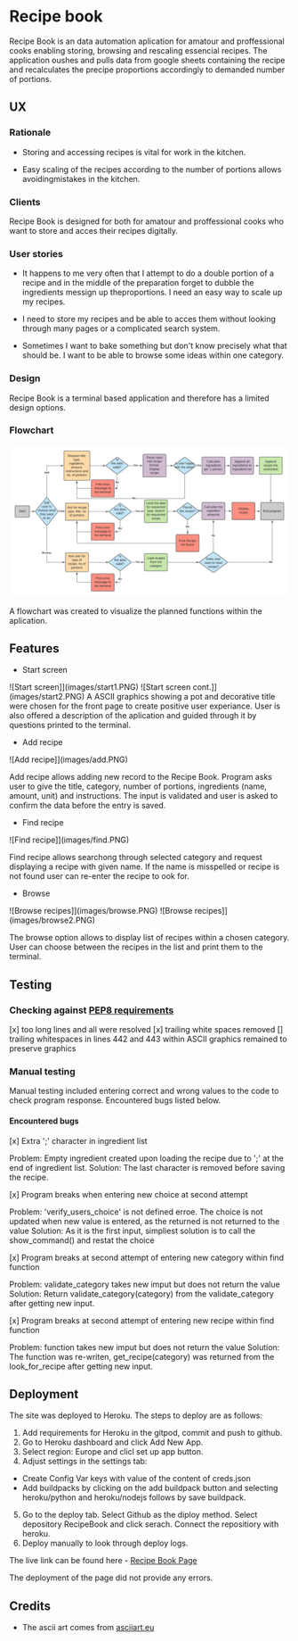 # Recipe book

Recipe Book is an data automation aplication for amatour and proffessional cooks enabling storing, browsing and rescaling essencial recipes. The application oushes and pulls data from google sheets containing the recipe and recalculates the precipe proportions accordingly to demanded number of portions.

## UX

###  Rationale

* Storing and accessing recipes is vital for work in the kitchen.

* Easy scaling of the recipes according to the number of portions allows avoidingmistakes in the kitchen.

### Clients

Recipe Book is designed for both for amatour and proffessional cooks who want to store and acces their recipes digitally.

### User stories

* It happens to me very often that I attempt to do a double portion of a recipe and in the middle of the preparation forget to dubble the ingredients messign up theproportions. I need an easy way to scale up my recipes.

* I need to store my recipes and be able to acces them without looking through many pages or a complicated search system.

* Sometimes I want to bake something but don't know precisely what that should be. I want to be able to browse some ideas within one category. 

### Design

Recipe Book is a terminal based application and therefore has a limited design options. 


### Flowchart

![Flowchart](images/RecipeBook.png)

A flowchart was created to visualize the planned functions within the aplication.

## Features

* Start screen

![Start screen]](images/start1.PNG)
![Start screen cont.]](images/start2.PNG)
A ASCII graphics showing a pot and decorative title were chosen for the front page to create positive user experiance. User is also offered a description of the aplication and guided through it by questions printed to the terminal.

* Add recipe

![Add recipe]](images/add.PNG)

Add recipe allows adding new record to the Recipe Book. Program asks user to give the title, category, number of portions, ingredients (name, amount, unit) and instructions. The input is validated and user is asked to confirm the data before the entry is saved.

* Find recipe

![Find recipe]](images/find.PNG)

Find recipe allows searchong through selected category and request displaying a recipe with given name. If the name is misspelled or recipe is not found user can re-enter the recipe to ook for.

* Browse

![Browse recipes]](images/browse.PNG)
![Browse recipes]](images/browse2.PNG)

The browse option allows to display list of recipes within a chosen category. User can choose between the recipes in the list and print them to the terminal.

## Testing

### Checking against [PEP8 requirements](http://pep8online.com/)

[x] too long lines and all were resolved
[x] trailing white spaces removed
[] trailing whitespaces in lines 442 and 443 within ASCII graphics remained to preserve graphics

### Manual testing

Manual testing included entering correct and wrong values to the code to check program response. Encountered bugs listed below.

#### Encountered bugs

[x] Extra ';' character in ingredient list

Problem: Empty ingredient created upon loading the recipe due to ';' at the end of ingredient list. 
Solution: The last character is removed before saving the recipe.

[x] Program breaks when entering new choice at second attempt

Problem: 'verify_users_choice' is not defined erroe. The choice is not updated when new value is entered, as the returned is not returned to the value 
Solution: As it is the first input, simpliest solution is to call the show_command() and restat the choice

[x] Program breaks at second attempt of entering new category within find function

Problem: validate_category takes new imput but does not return the value
Solution: Return validate_category(category) from the validate_category after getting new input.

[x] Program breaks at second attempt of entering new recipe within find function

Problem: function takes new imput but does not return the value
Solution: The function was re-writen, get_recipe(category) was returned from the look_for_recipe after getting new input.

## Deployment

The site was deployed to Heroku. The steps to deploy are as follows:

1. Add requirements for Heroku in the gitpod, commit and push to github.
2. Go to Heroku dashboard and click Add New App.
3. Select region: Europe and clicl set up app button.
4. Adjust settings in the settings tab:
* Create Config Var keys with value of the content of creds.json
* Add buildpacks by clicking on the add buildpack button and selecting heroku/python and heroku/nodejs follows by save buildpack.
5. Go to the deploy tab. Select Github as the diploy method. Select depository RecipeBook and click serach. Connect the repositiory with heroku.
6. Deploy manually to look through deploy logs.

The live link can be found here - [Recipe Book Page](https://recipe-book-by-joanna.herokuapp.com/)

The deployment of the page did not provide any errors.

## Credits 

* The ascii art comes from [asciiart.eu](https://www.asciiart.eu/)


